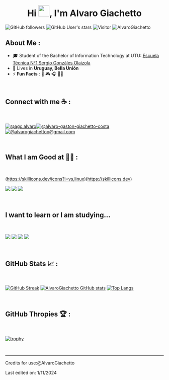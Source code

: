 <div align="center" width="50">
</div>
<h1 align="center">Hi <img src="https://media.giphy.com/media/hvRJCLFzcasrR4ia7z/giphy.gif" width="35">, I'm Alvaro Giachetto</h1>

![GitHub followers](https://img.shields.io/github/followers/AlvaroGiachetto?style=social) ![GitHub User's stars](https://img.shields.io/github/stars/AlvaroGiachetto?style=social) ![Visitor](https://visitor-badge.laobi.icu/badge?page_id=AlvaroGiachetto.repoName) <img src="https://komarev.com/ghpvc/?username=AlvaroGiachetto" alt="AlvaroGiachetto" />

## About Me :


- 🎓 Student of the Bachelor of Information Technology at UTU: [Escuela Técnica N°1 Sergio Gonzáles Olaizola](https://www.instagram.com/escuelatecnica1sgo?igsh=MWNhbmNpYXZobmx5bg==)
- 🏡 Lives in **Uruguay, Bella Unión**
- ⚡ **Fun Facts** : 🍕 🎮 🎧 👨‍💻

<br>

## Connect with me ☕ :

<br>

[![@agc.alvaro](https://img.icons8.com/fluency/48/000000/instagram-new.png "@agc.alvaro")](https://www.instagram.com/agc.alvaro/)[![@alvaro-gaston-giachetto-costa](https://img.icons8.com/fluency/48/000000/linkedin.png "@alvaro-gaston-giachetto-costa")](https://www.linkedin.com/in/alvaro-gaston-giachetto-costa-50966b332/) [![@alvarogiachettoo@gmail.com](https://img.icons8.com/fluency/48/000000/apple-mail.png "@alvarogiachettoo@gmail.com")](alvarogiachettoo@gmail.com)

<br>

## What I am Good at 🧑‍💻 :

<br>

(https://skillicons.dev/icons?i=vs,linux)(https://skillicons.dev)

<img src="https://img.icons8.com/color/48/000000/html-5--v1.png"/> <img src="https://img.icons8.com/color/48/000000/css3.png"/>  <img src="https://img.icons8.com/color/48/000000/javascript--v1.png"/> 

<br>

## I want to learn or I am studying...

<br>

<img src="https://img.icons8.com/color/48/000000/java-coffee-cup-logo--v1.png"/> <img src="https://img.icons8.com/officel/48/000000/php-logo.png"/> <img src="https://img.icons8.com/color/48/000000/mysql-logo.png"/>
<img src="https://img.icons8.com/office/48/000000/react.png"/> 

<br>

## GitHub Stats 📈 :

<br>

[![GitHub Streak](https://github-readme-streak-stats.herokuapp.com?user=AlvaroGiachetto&theme=algolia&date_format=M%20j%5B%2C%20Y%5D)](https://git.io/streak-stats) [![AlvaroGiachetto GitHub stats](https://github-readme-stats.vercel.app/api?username=AlvaroGiachetto&theme=algolia)](https://github.com/AlvaroGiachetto/github-readme-stats) [![Top Langs](https://github-readme-stats.vercel.app/api/top-langs/?username=AlvaroGiachetto&theme=algolia)](https://github.com/AlvaroGiachetto/github-readme-stats) 

<br>

## GitHub Thropies 🏆 :

<br>

[![trophy](https://github-profile-trophy.vercel.app/?username=AlvaroGiachetto)](https://github.com/AlvaroGiachetto/github-profile-trophy)

<br>

---
Credits for use:@AlvaroGiachetto

Last edited on: 1/11/2024
